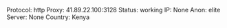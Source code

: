 Protocol: http
Proxy: 41.89.22.100:3128
Status: working
IP: None
Anon: elite
Server: None
Country: Kenya

